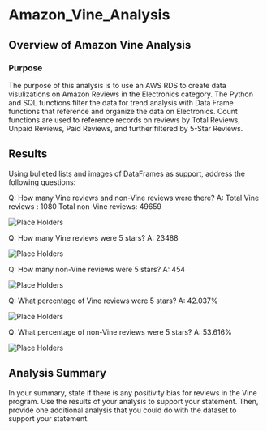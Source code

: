 # Amazon_Vine_Analysis

## Overview of Amazon Vine Analysis

### Purpose
The purpose of this analysis is to use an AWS RDS to create data visulizations on Amazon Reviews in the Electronics category. The Python and SQL functions filter the data for trend analysis with Data Frame functions that reference and organize the data on Electronics.  Count functions are used to reference records on reviews by Total Reviews, Unpaid Reviews, Paid Reviews, and further filtered by 5-Star Reviews. 

## Results

Using bulleted lists and images of DataFrames as support, address the following questions:

Q: How many Vine reviews and non-Vine reviews were there?
A: Total Vine reviews : 1080
   Total non-Vine reviews: 49659

![Place Holders]()

Q: How many Vine reviews were 5 stars? 
A: 23488

![Place Holders]()

Q: How many non-Vine reviews were 5 stars?
A: 454

![Place Holders]()

Q: What percentage of Vine reviews were 5 stars? 
A: 42.037%

![Place Holders]()

Q: What percentage of non-Vine reviews were 5 stars?
A: 53.616%

![Place Holders]()




## Analysis Summary

In your summary, state if there is any positivity bias for reviews in the Vine program. Use the results of your analysis to support your statement. Then, provide one additional analysis that you could do with the dataset to support your statement.
